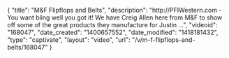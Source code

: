{
    "title": "M&F Flipflops and Belts",
    "description": "http:\/\/PFIWestern.com - You want bling well you got it! We have Creig Allen here from M&F to show off some of the great products they manufacture for Justin ...",
    "videoid": "168047",
    "date_created": "1400657552",
    "date_modified": "1418181432",
    "type": "captivate",
    "layout": "video",
    "url": "\/v\/m-f-flipflops-and-belts\/168047"
}